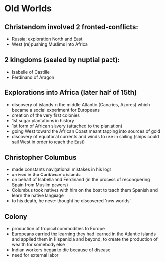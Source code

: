# Old Worlds

## Christendom involved 2 fronted-conflicts:
* Russia: exploration North and East
* West (re)pushing Muslims into Africa

## 2 kingdoms (sealed by nuptial pact):
* Isabelle of Castille
* Ferdinand of Aragon

## Explorations into Africa (later half of 15th)
* discovery of islands in the middle Atlantic (Canaries, Azores) which became a social experiment for Europeans
* creation of the very first colonies
* 1st sugar plantations in history
* 1st form of African slavery (attached to the plantation)
* going West toward the African Coast meant tapping into sources of gold
* discovery of equatorial currents and winds to use in sailing (ships could sail West in order to reach the East)

## Christopher Columbus
* made constants navigational mistakes in his logs
* arrived in the Caribbean's islands
* on behalf of Isabella and Ferdinand (in the process of reconquering Spain from Muslim powers)
* Columbus took natives with him on the boat to teach them Spanish and learn the native language
* to his death, he never thought he discovered 'new worlds'

## Colony
* production of tropical commodities to Europe
* Europeans carried the learning they had learned in the Atlantic islands and applied them in Hispaniola and beyond, to create the production of wealth for somebody else
* Indian workers began to die because of disease
* need for external labor